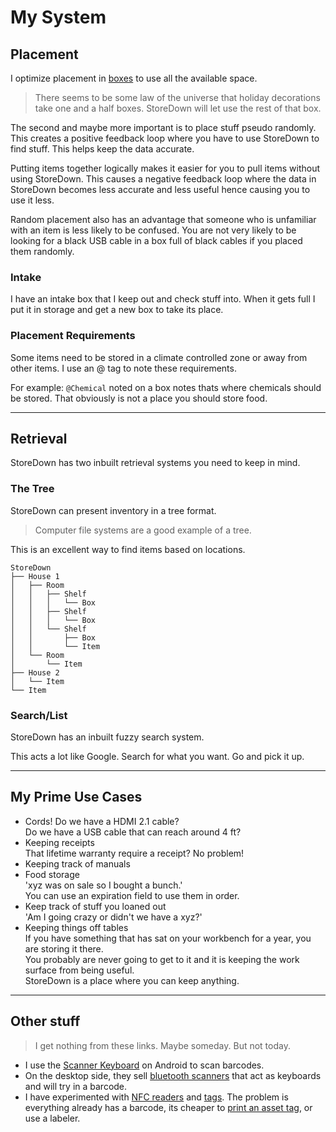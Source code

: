 # My System

## Placement
I optimize placement in [boxes](https://www.globalindustrial.com/product/itemKey/30016139) to use all the available space.

> There seems to be some law of the universe that holiday decorations take one and a half boxes.
StoreDown will let use the rest of that box.

The second and maybe more important is to place stuff pseudo randomly.
This creates a positive feedback loop where you have to use StoreDown to find stuff. This helps keep the data accurate. 
 
Putting items together logically makes it easier for you to pull items without using StoreDown. This causes a negative feedback loop where the data in StoreDown becomes less accurate and less useful hence causing you to use it less.

Random placement also has an advantage that someone who is unfamiliar with an item is less likely to be confused. You are not very likely to be looking for a black USB cable in a box full of black cables if you placed them randomly.

### Intake
I have an intake box that I keep out and check stuff into. When it gets full I put it in storage and get a new box to take its place.

### Placement Requirements
Some items need to be stored in a climate controlled zone or away from other items. I use an @ tag to note these requirements.

For example: `@Chemical` noted on a box notes thats where chemicals should be stored. 
That obviously is not a place you should store food.

---

## Retrieval
StoreDown has two inbuilt retrieval systems you need to keep in mind.

### The Tree
StoreDown can present inventory in a tree format.
> Computer file systems are a good example of a tree.

This is an excellent way to find items based on locations.

```
StoreDown
├── House 1
│   ├── Room
│   │   ├── Shelf
│   │   │   └── Box
│   │   ├── Shelf
│   │   │   └── Box
│   │   └── Shelf
│   │       ├── Box
│   │       └── Item
│   └── Room
│       └── Item
├── House 2
│   └── Item
└── Item
```

### Search/List
StoreDown has an inbuilt fuzzy search system. 

This acts a lot like Google. 
Search for what you want.
Go and pick it up.

---

## My Prime Use Cases
- Cords! 
  Do we have a HDMI 2.1 cable?  
  Do we have a USB cable that can reach around 4 ft?
- Keeping receipts  
  That lifetime warranty require a receipt? No problem!
- Keeping track of manuals
- Food storage    
  'xyz was on sale so I bought a bunch.'  
  You can use an expiration field to use them in order.
- Keep track of stuff you loaned out  
  'Am I going crazy or didn't we have a xyz?'
- Keeping things off tables  
  If you have something that has sat on your workbench for a year, you are storing it there.  
  You probably are never going to get to it and it is keeping the work surface from being useful.  
  StoreDown is a place where you can keep anything.

---

## Other stuff

> I get nothing from these links. Maybe someday. But not today.

- I use the [Scanner Keyboard](https://play.google.com/store/apps/details?id=com.tecit.android.barcodekbd.demo&hl=en_US&gl=US) on Android to scan barcodes.
- On the desktop side, they sell [bluetooth scanners](https://smile.amazon.com/gp/product/B08GWSL4Y5) that act as keyboards and will try in a barcode.
- I have experimented with [NFC readers](https://smile.amazon.com/gp/product/B019JM9R12) and [tags](https://smile.amazon.com/gp/product/B08F1Y8X3F). 
  The problem is everything already has a barcode, its cheaper to [print an asset tag](https://smile.amazon.com/gp/product/B0146SDE0Y), or use a labeler.